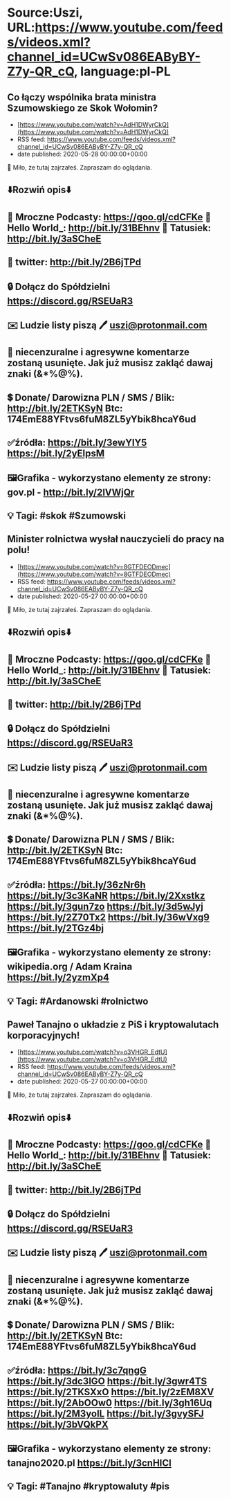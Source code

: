 # Source:Uszi, URL:https://www.youtube.com/feeds/videos.xml?channel_id=UCwSv086EAByBY-Z7y-QR_cQ, language:pl-PL

## Co łączy wspólnika brata ministra Szumowskiego ze Skok Wołomin?
 - [https://www.youtube.com/watch?v=AdH1DWyrCkQ](https://www.youtube.com/watch?v=AdH1DWyrCkQ)
 - RSS feed: https://www.youtube.com/feeds/videos.xml?channel_id=UCwSv086EAByBY-Z7y-QR_cQ
 - date published: 2020-05-28 00:00:00+00:00

🤪 Miło, że tutaj zajrzałeś.  Zapraszam do oglądania.

⬇️Rozwiń opis⬇️
------------------------------------------------------------
👀 Mroczne Podcasty: https://goo.gl/cdCFKe
👀 Hello World_: http://bit.ly/31BEhnv
👀 Tatusiek: http://bit.ly/3aSCheE
------------------------------------------------------------
👀 twitter: http://bit.ly/2B6jTPd
------------------------------------------------------------
🔒 Dołącz do Spółdzielni
https://discord.gg/RSEUaR3
------------------------------------------------------------
✉️ Ludzie listy piszą 
🖊️ uszi@protonmail.com
------------------------------------------------------------
👺 niecenzuralne i agresywne komentarze zostaną usunięte.  Jak już musisz zakląć dawaj znaki (&*%@%).
------------------------------------------------------------
💲 Donate/ Darowizna
PLN / SMS / Blik: http://bit.ly/2ETKSyN
Btc: 174EmE88YFtvs6fuM8ZL5yYbik8hcaY6ud
------------------------------------------------------------
✅źródła:
https://bit.ly/3ewYIY5
https://bit.ly/2yEIpsM
---------------------------------------------------------------
🖼Grafika - wykorzystano elementy ze strony: 
gov.pl - http://bit.ly/2lVWjQr
-------------------------------------------------------------
💡 Tagi: #skok #Szumowski
--------------------------------------------------------------

## Minister rolnictwa wysłał nauczycieli do pracy na polu!
 - [https://www.youtube.com/watch?v=8GTFDEODmec](https://www.youtube.com/watch?v=8GTFDEODmec)
 - RSS feed: https://www.youtube.com/feeds/videos.xml?channel_id=UCwSv086EAByBY-Z7y-QR_cQ
 - date published: 2020-05-27 00:00:00+00:00

🤪 Miło, że tutaj zajrzałeś.  Zapraszam do oglądania.

⬇️Rozwiń opis⬇️
------------------------------------------------------------
👀 Mroczne Podcasty: https://goo.gl/cdCFKe
👀 Hello World_: http://bit.ly/31BEhnv
👀 Tatusiek: http://bit.ly/3aSCheE
------------------------------------------------------------
👀 twitter: http://bit.ly/2B6jTPd
------------------------------------------------------------
🔒 Dołącz do Spółdzielni
https://discord.gg/RSEUaR3
------------------------------------------------------------
✉️ Ludzie listy piszą 
🖊️ uszi@protonmail.com
------------------------------------------------------------
👺 niecenzuralne i agresywne komentarze zostaną usunięte.  Jak już musisz zakląć dawaj znaki (&*%@%).
------------------------------------------------------------
💲 Donate/ Darowizna
PLN / SMS / Blik: http://bit.ly/2ETKSyN
Btc: 174EmE88YFtvs6fuM8ZL5yYbik8hcaY6ud
------------------------------------------------------------
✅źródła:
https://bit.ly/36zNr6h
https://bit.ly/3c3KaNR
https://bit.ly/2Xxstkz
https://bit.ly/3gun7zo
https://bit.ly/3d5wJyj
https://bit.ly/2Z70Tx2
https://bit.ly/36wVxg9
https://bit.ly/2TGz4bj
---------------------------------------------------------------
🖼Grafika - wykorzystano elementy ze strony: 
wikipedia.org / Adam Kraina
https://bit.ly/2yzmXp4
-------------------------------------------------------------
💡 Tagi: #Ardanowski #rolnictwo
--------------------------------------------------------------

## Paweł Tanajno o układzie z PiS i kryptowalutach korporacyjnych!
 - [https://www.youtube.com/watch?v=o3VHGR_EdtU](https://www.youtube.com/watch?v=o3VHGR_EdtU)
 - RSS feed: https://www.youtube.com/feeds/videos.xml?channel_id=UCwSv086EAByBY-Z7y-QR_cQ
 - date published: 2020-05-27 00:00:00+00:00

🤪 Miło, że tutaj zajrzałeś.  Zapraszam do oglądania.

⬇️Rozwiń opis⬇️
------------------------------------------------------------
👀 Mroczne Podcasty: https://goo.gl/cdCFKe
👀 Hello World_: http://bit.ly/31BEhnv
👀 Tatusiek: http://bit.ly/3aSCheE
------------------------------------------------------------
👀 twitter: http://bit.ly/2B6jTPd
------------------------------------------------------------
🔒 Dołącz do Spółdzielni
https://discord.gg/RSEUaR3
------------------------------------------------------------
✉️ Ludzie listy piszą 
🖊️ uszi@protonmail.com
------------------------------------------------------------
👺 niecenzuralne i agresywne komentarze zostaną usunięte.  Jak już musisz zakląć dawaj znaki (&*%@%).
------------------------------------------------------------
💲 Donate/ Darowizna
PLN / SMS / Blik: http://bit.ly/2ETKSyN
Btc: 174EmE88YFtvs6fuM8ZL5yYbik8hcaY6ud
------------------------------------------------------------
✅źródła:
https://bit.ly/3c7qngG
https://bit.ly/3dc3lGO
https://bit.ly/3gwr4TS
https://bit.ly/2TKSXxO
https://bit.ly/2zEM8XV
https://bit.ly/2AbOOw0
https://bit.ly/3gh16Uq
https://bit.ly/2M3yoIL
https://bit.ly/3gvySFJ
https://bit.ly/3bVQkPX
---------------------------------------------------------------
🖼Grafika - wykorzystano elementy ze strony: 
tanajno2020.pl
https://bit.ly/3cnHICI
-------------------------------------------------------------
💡 Tagi: #Tanajno #kryptowaluty #pis
--------------------------------------------------------------

